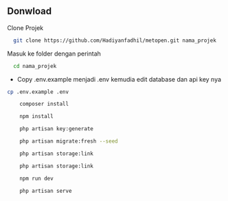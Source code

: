 ## Donwload

Clone Projek

```bash
  git clone https://github.com/Hadiyanfadhil/metopen.git nama_projek
```

Masuk ke folder dengan perintah

```bash
  cd nama_projek
```
-   Copy .env.example menjadi .env kemudia edit database dan api key nya
  ```bash
  cp .env.example .env
```

```bash
    composer install
```
```bash
    npm install
```

```bash
    php artisan key:generate
```

```bash
    php artisan migrate:fresh --seed
```

```bash
    php artisan storage:link
```

```bash
    php artisan storage:link
```

```bash
    npm run dev
```
 
```bash
    php artisan serve
```
